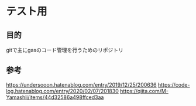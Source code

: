 # テスト用
## 目的
gitで主にgasのコード管理を行うためのリポジトリ


## 参考
https://undersooon.hatenablog.com/entry/2019/12/25/200636
https://code-log.hatenablog.com/entry/2020/02/07/201830
https://qiita.com/M-Yamashii/items/44d32586a498ffced3aa
